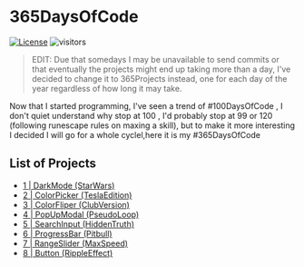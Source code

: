 # 365DaysOfCode <br>
[![License](http://img.shields.io/badge/license-MIT-green.svg?style=flat)](https://github.com/deivmaik/365DaysOfCode/blob/0-MainMenu/LICENSE)   ![visitors](https://visitor-badge.glitch.me/badge?page_id=deivmaik.365DaysOfCode) <br>

>EDIT: Due that somedays I may be unavailable to send commits or that eventually the projects might end up taking more than a day, I've decided to change it to 365Projects instead, one for each day of the year regardless of how long it may take.

Now that I started programming, I've seen a trend of  #100DaysOfCode , I don't quiet understand why stop at 100 , I'd probably stop at 99 or 120 (following runescape rules on maxing a skill), but to make it more interesting I decided I will go for a whole cyclel,here it is my #365DaysOfCode

## List of Projects

- [ 1 | DarkMode (StarWars)](https://github.com/deivmaik/365DaysOfCode/tree/1-DarkMode(StarWars))<br>
- [ 2 | ColorPicker (TeslaEdition)](https://github.com/deivmaik/365DaysOfCode/tree/2-ColorPicker(TeslaEdition))<br>
- [ 3 | ColorFliper (ClubVersion)](https://github.com/deivmaik/365DaysOfCode/tree/3-ColorFliper(ClubVersion))<br>
- [ 4 | PopUpModal (PseudoLoop)](https://github.com/deivmaik/365DaysOfCode/tree/4-PopUpModal(PseudoLoop))<br>
- [ 5 | SearchInput (HiddenTruth)](https://github.com/deivmaik/365DaysOfCode/tree/5-SearchInput(HiddenTruth))<br>
- [ 6 | ProgressBar (Pitbull)](https://github.com/deivmaik/365DaysOfCode/tree/6-ProgressBar(Pitbull))<br>
- [ 7 | RangeSlider (MaxSpeed)](https://github.com/deivmaik/365DaysOfCode/tree/7-RangeSlider(MaxSpeed))<br>
- [ 8 | Button (RippleEffect)](https://github.com/deivmaik/365DaysOfCode/tree/8-Button(RippleEffect))<br>



